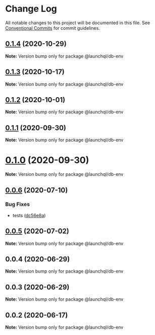 # Change Log

All notable changes to this project will be documented in this file.
See [Conventional Commits](https://conventionalcommits.org) for commit guidelines.

## [0.1.4](https://github.com/launchql/launchql/compare/@launchql/db-env@0.1.3...@launchql/db-env@0.1.4) (2020-10-29)

**Note:** Version bump only for package @launchql/db-env





## [0.1.3](https://github.com/launchql/launchql/compare/@launchql/db-env@0.1.2...@launchql/db-env@0.1.3) (2020-10-17)

**Note:** Version bump only for package @launchql/db-env





## [0.1.2](https://github.com/launchql/launchql/compare/@launchql/db-env@0.1.1...@launchql/db-env@0.1.2) (2020-10-01)

**Note:** Version bump only for package @launchql/db-env





## [0.1.1](https://github.com/launchql/launchql/compare/@launchql/db-env@0.1.0...@launchql/db-env@0.1.1) (2020-09-30)

**Note:** Version bump only for package @launchql/db-env





# [0.1.0](https://github.com/launchql/launchql/compare/@launchql/db-env@0.0.6...@launchql/db-env@0.1.0) (2020-09-30)

**Note:** Version bump only for package @launchql/db-env





## [0.0.6](https://github.com/launchql/launchql/compare/@launchql/db-env@0.0.5...@launchql/db-env@0.0.6) (2020-07-10)


### Bug Fixes

* tests ([dc56e8a](https://github.com/launchql/launchql/commit/dc56e8aa103c62a271f2ea8824b2bcb7791aa6a4))





## [0.0.5](https://github.com/launchql/launchql/compare/@launchql/db-env@0.0.4...@launchql/db-env@0.0.5) (2020-07-02)

**Note:** Version bump only for package @launchql/db-env





## 0.0.4 (2020-06-29)

**Note:** Version bump only for package @launchql/db-env





## 0.0.3 (2020-06-29)

**Note:** Version bump only for package @launchql/db-env





## 0.0.2 (2020-06-17)

**Note:** Version bump only for package @launchql/db-env
